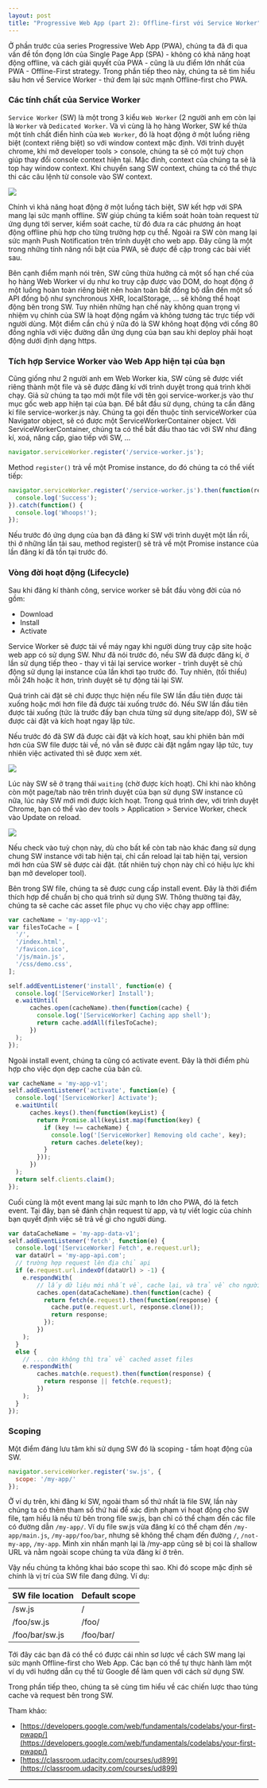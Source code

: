 ```yaml
---
layout: post
title: "Progressive Web App (part 2): Offline-first với Service Worker"
---
```


Ở phần trước của series Progressive Web App (PWA), chúng ta đã đi qua vấn đề tồn đọng lớn của Single Page App (SPA) - không có khả năng hoạt động offline, và cách giải quyết của PWA - cũng là ưu điểm lớn nhất của PWA - Offline-First strategy. Trong phần tiếp theo này, chúng ta sẽ tìm hiểu sâu hơn về Service Worker - thứ đem lại sức mạnh Offline-first cho PWA.

### Các tính chất của Service Worker

`Service Worker` (SW) là một trong 3 kiểu `Web Worker` (2 người anh em còn lại là `Worker` và `Dedicated Worker`. Và vì cùng là họ hàng Worker, SW kế thừa một tính chất điển hình của `Web Worker`, đó là hoạt động ở một luồng riêng biệt (context riêng biệt) so với window context mặc định. Với trình duyệt chrome, khi mở developer tools > console, chúng ta sẽ có một tuỳ chọn giúp thay đổi console context hiện tại. Mặc đinh, context của chúng ta sẽ là top hay window context. Khi chuyển sang SW context, chúng ta có thể thực thi các câu lệnh từ console vào SW context.

![](https://thinhdora.me/development/progressive-web-app-part-2-service-worker/ManageThinh-Bui-2018-08-21-22-06-27.jpg)

Chính vì khả năng hoạt động ở một luồng tách biệt, SW kết hợp với SPA mang lại sức mạnh offline. SW giúp chúng ta kiểm soát hoàn toàn request từ ứng dụng tới server, kiểm soát cache, từ đó đưa ra các phương án hoạt động offline phù hợp cho từng trường hợp cụ thể. Ngoài ra SW còn mang lại sức mạnh Push Notification trên trình duyệt cho web app. Đây cũng là một trong những tính năng nổi bật của PWA, sẽ được đề cập trong các bài viết sau.

Bên cạnh điểm mạnh nói trên, SW cũng thừa hưởng cả một số hạn chế của họ hàng Web Worker ví dụ như ko truy cập được vào DOM, do hoạt động ở một luồng hoàn toàn riêng biệt nên hoàn toàn bất đồng bộ dẫn đến một số API đồng bộ như synchronous XHR, localStorage, ... sẽ không thể hoạt động bên trong SW. Tuy nhiên những hạn chế này không quan trọng vì nhiệm vụ chính của SW là hoạt động ngầm và không tương tác trực tiếp với người dùng. Một điểm cần chú ý nữa đó là SW không hoạt động với cổng 80 đồng nghĩa với việc đường dẫn ứng dụng của bạn sau khi deploy phải hoạt động dưới định dạng https.

### Tích hợp Service Worker vào Web App hiện tại của bạn

Cũng giống như 2 người anh em Web Worker kia, SW cũng sẽ được viết riêng thành một file và sẽ được đăng kí với trình duyệt trong quá trình khởi chạy. Giả sử chúng ta tạo mới một file với tên gọi service-worker.js vào thư mục gốc web app hiện tại của bạn. Để bắt đầu sử dụng, chúng ta cần đăng kí file service-worker.js này. Chúng ta gọi đến thuộc tính serviceWorker của Navigator object, sẽ có được một ServiceWorkerContainer object. Với ServiceWorkerContainer, chúng ta có thể bắt đầu thao tác với SW như đăng kí, xoá, nâng cấp, giao tiếp với SW, ...

```js
navigator.serviceWorker.register('/service-worker.js');
```

Method `register()` trả về một Promise instance, do đó chúng ta có thể viết tiếp:

```js
navigator.serviceWorker.register('/service-worker.js').then(function(result) {
  console.log('Success');
}).catch(function() {
  console.log('Whoops!');
});
```

Nếu trước đó ứng dụng của bạn đã đăng kí SW với trình duyệt một lần rồi, thì ở những lần tải sau, method register() sẽ trả về một Promise instance của lần đăng kí đã tồn tại trước đó.

### Vòng đời hoạt động (Lifecycle)

Sau khi đăng kí thành công, service worker sẽ bắt đầu vòng đời của nó gồm:

- Download
- Install
- Activate

Service Worker sẽ được tải về máy ngay khi người dùng truy cập site hoặc web app có sử dụng SW. Như đã nói trước đó, nếu SW đã được đăng kí, ở lần sử dụng tiếp theo - thay vì tải lại service worker - trình duyệt sẽ chủ động sử dụng lại instance của lần khơi tạo trước đó. Tuy nhiên, (tối thiểu) mỗi 24h hoặc ít hơn, trình duyệt sẽ tự động tải lại SW.

Quá trình cài đặt sẽ chỉ được thực hiện nếu file SW lần đầu tiên được tải xuống hoặc mới hơn file đã được tải xuống trước đó. Nếu SW lần đầu tiên được tải xuống (tức là trước đấy bạn chưa từng sử dụng site/app đó), SW sẽ được cài đặt và kích hoạt ngay lập tức.

Nếu trước đó đã SW đã được cài đặt và kích hoạt, sau khi phiên bản mới hơn của SW file được tải về, nó vẫn sẽ được cài đặt ngầm ngay lập tức, tuy nhiên việc activated thì sẽ được xem xét.

![](https://thinhdora.me/development/progressive-web-app-part-2-service-worker/Offline-Web-Applications-Udacity-2018-08-21-21-59-45.jpg)

Lúc này SW sẽ ở trạng thái `waiting` (chờ được kích hoạt). Chỉ khi nào không còn một page/tab nào trên trình duyệt của bạn sử dụng SW instance cũ nữa, lúc này SW mới mới được kích hoạt. Trong quá trình dev, với trình duyệt Chrome, bạn có thể vào dev tools > Application > Service Worker, check vào Update on reload.

![](https://thinhdora.me/development/progressive-web-app-part-2-service-worker/ManageThinh-Bui-2018-08-21-22-20-07.jpg)

Nếu check vào tuỳ chọn này, dù cho bất kể còn tab nào khác đang sử dụng chung SW instance với tab hiện tại, chỉ cần reload lại tab hiện tại, version mới hơn của SW sẽ được cài đặt. (tất nhiên tuỳ chọn này chỉ có hiệu lực khi bạn mở developer tool).

Bên trong SW file, chúng ta sẽ được cung cấp install event. Đây là thời điểm thích hợp để chuẩn bị cho quá trình sử dụng SW. Thông thường tại đây, chúng ta sẽ cache các asset file phục vụ cho việc chạy app offline:

```js
var cacheName = 'my-app-v1';
var filesToCache = [
  '/',
  '/index.html',
  '/favicon.ico',
  '/js/main.js',
  '/css/demo.css',
];

self.addEventListener('install', function(e) {
  console.log('[ServiceWorker] Install');
  e.waitUntil(
      caches.open(cacheName).then(function(cache) {
        console.log('[ServiceWorker] Caching app shell');
        return cache.addAll(filesToCache);
      })
  );
});
```

Ngoài install event, chúng ta cũng có activate event. Đây là thời điểm phù hợp cho việc dọn dẹp cache của bản cũ.

```js
var cacheName = 'my-app-v1';
self.addEventListener('activate', function(e) {
  console.log('[ServiceWorker] Activate');
  e.waitUntil(
      caches.keys().then(function(keyList) {
        return Promise.all(keyList.map(function(key) {
          if (key !== cacheName) {
            console.log('[ServiceWorker] Removing old cache', key);
            return caches.delete(key);
          }
        }));
      })
  );
  return self.clients.claim();
});
```

Cuối cùng là một event mang lại sức mạnh to lớn cho PWA, đó là fetch event. Tại đây, bạn sẽ đánh chặn request từ app, và tự viết logic của chính bạn quyết định việc sẽ trả về gì cho người dùng.

```js
var dataCacheName = 'my-app-data-v1';
self.addEventListener('fetch', function(e) {
  console.log('[ServiceWorker] Fetch', e.request.url);
  var dataUrl = 'my-app-api.com';
  // trường hợp request lên địa chỉ api
  if (e.request.url.indexOf(dataUrl) > -1) {
    e.respondWith(
        // lấy dữ liệu mới nhất về, cache lại, và trả về cho người dùng
        caches.open(dataCacheName).then(function(cache) {
          return fetch(e.request).then(function(response) {
            cache.put(e.request.url, response.clone());
            return response;
          });
        })
    );
  }
  else {
    // ... còn không thì trả về cached asset files
    e.respondWith(
        caches.match(e.request).then(function(response) {
          return response || fetch(e.request);
        })
    );
  }
});
```

### Scoping

Một điểm đáng lưu tâm khi sử dụng SW đó là scoping - tầm hoạt động của SW.

```js
navigator.serviceWorker.register('sw.js', {
  scope: '/my-app/'
});
```

Ở ví dụ trên, khi đăng kí SW, ngoài tham số thứ nhất là file SW, lần này chúng ta có thêm tham số thứ hai để xác định phạm vi hoạt động cho SW file, tạm hiểu là nếu từ bên trong file sw.js, bạn chỉ có thể chạm đến các file có đường dẫn `/my-app/`. Ví dụ file sw.js vừa đăng kí có thể chạm đến `/my-app/main.js`, `/my-app/foo/bar`, nhưng sẽ không thể chạm đến đường `/`, `/not-my-app`, `/my-app`. Mình xin nhấn mạnh lại là /my-app cũng sẽ bị coi là shallow URL và nằm ngoài scope chúng ta vừa đăng kí ở trên.

Vậy nếu chúng ta không khai báo scope thì sao. Khi đó scope mặc định sẽ chính là vị trí của SW file đang đứng. Ví dụ:

| SW file location | Default scope |
| --- | ----------- |
|/sw.js | / |
|/foo/sw.js | /foo/|
|/foo/bar/sw.js| /foo/bar/|

Tới đây các bạn đã có thể có được cái nhìn sơ lược về cách SW mang lại sức mạnh Offline-first cho Web App. Các bạn có thể tự thực hành làm một ví dụ với hướng dẫn cụ thể từ Google để làm quen với cách sử dụng SW.

Trong phần tiếp theo, chúng ta sẽ cùng tìm hiểu về các chiến lược thao túng cache và request bên trong SW.

Tham khảo:
- [https://developers.google.com/web/fundamentals/codelabs/your-first-pwapp/](https://developers.google.com/web/fundamentals/codelabs/your-first-pwapp/)
- [https://classroom.udacity.com/courses/ud899](https://classroom.udacity.com/courses/ud899)

---
